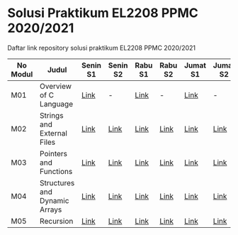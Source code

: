 # Solusi Praktikum EL2208 PPMC 2020/2021
Daftar link repository solusi praktikum EL2208 PPMC 2020/2021

| No Modul | Judul | Senin S1 | Senin S2 | Rabu S1 | Rabu S2 | Jumat S1 | Jumat S2 |
|----------|-------|----------|----------|---------|---------|----------|----------|
| M01 | Overview of C Language | [Link](https://github.com/el2208-ppmc-21/modul-1-senin-titoirfan) | - | [Link](https://github.com/el2208-ppmc-21/modul-1-rabu-titoirfan) | - | [Link](https://github.com/el2208-ppmc-21/modul-1-jumat-titoirfan) | - |
| M02 | Strings and External Files |[Link](https://github.com/el2208-ppmc-21/modul-2-senin-soal-1-titoirfan) | [Link](https://github.com/el2208-ppmc-21/modul-2-senin-soal-2-titoirfan) | [Link](https://github.com/el2208-ppmc-21-b/modul-2-rabu-soal-1-titoirfan) | [Link](https://github.com/el2208-ppmc-21-b/modul-2-rabu-soal-2-titoirfan) | [Link](https://github.com/el2208-ppmc-21-c/modul-2-jumat-soal-1-titoirfan) | [Link](https://github.com/el2208-ppmc-21-c/modul-2-jumat-soal-2-titoirfan) |
| M03 | Pointers and Functions | [Link](https://github.com/el2208-ppmc-21/modul-3-senin-soal-1-titoirfan) | [Link](https://github.com/el2208-ppmc-21/modul-3-senin-soal-2-titoirfan) | [Link](https://github.com/el2208-ppmc-21-b/modul-3-rabu-soal-1-titoirfan) | [Link](https://github.com/el2208-ppmc-21-b/modul-3-rabu-soal-2-titoirfan) | [Link](https://github.com/el2208-ppmc-21-c/modul-3-jumat-soal-1-titoirfan) | [Link](https://github.com/el2208-ppmc-21-c/modul-3-jumat-soal-2-titoirfan) |
| M04 | Structures and Dynamic Arrays | [Link](https://github.com/el2208-ppmc-21/modul-4-senin-soal-1-titoirfan) | [Link](https://github.com/el2208-ppmc-21/modul-4-senin-soal-2-titoirfan) | [Link](https://github.com/el2208-ppmc-21-b/modul-4-rabu-soal-1-titoirfan) | [Link](https://github.com/el2208-ppmc-21-b/modul-4-rabu-soal-2-titoirfan) | [Link](https://github.com/el2208-ppmc-21-c/modul-4-jumat-soal-1-titoirfan) | [Link](https://github.com/el2208-ppmc-21-c/modul-4-jumat-soal-2-titoirfan) |
| M05 | Recursion | [Link](https://github.com/el2208-ppmc-21/modul-5-senin-soal-1-titoirfan) | [Link](https://github.com/el2208-ppmc-21/modul-5-senin-soal-2-titoirfan) | [Link](https://github.com/el2208-ppmc-21-b/modul-5-rabu-soal-1-titoirfan) | [Link](https://github.com/el2208-ppmc-21-b/modul-5-rabu-soal-2-titoirfan) | [Link](https://github.com/el2208-ppmc-21-c/modul-5-jumat-soal-1-titoirfan) | [Link](https://github.com/el2208-ppmc-21-c/modul-5-jumat-soal-2-titoirfan) |
